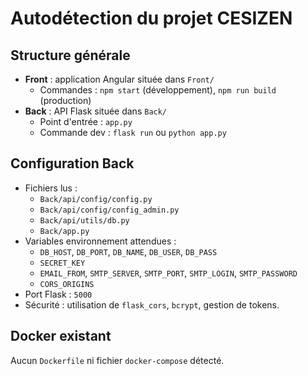 # Autodétection du projet CESIZEN

## Structure générale
- **Front** : application Angular située dans `Front/`
  - Commandes : `npm start` (développement), `npm run build` (production)
- **Back** : API Flask située dans `Back/`
  - Point d'entrée : `app.py`
  - Commande dev : `flask run` ou `python app.py`

## Configuration Back
- Fichiers lus :
  - `Back/api/config/config.py`
  - `Back/api/config/config_admin.py`
  - `Back/api/utils/db.py`
  - `Back/app.py`
- Variables environnement attendues :
  - `DB_HOST`, `DB_PORT`, `DB_NAME`, `DB_USER`, `DB_PASS`
  - `SECRET_KEY`
  - `EMAIL_FROM`, `SMTP_SERVER`, `SMTP_PORT`, `SMTP_LOGIN`, `SMTP_PASSWORD`
  - `CORS_ORIGINS`
- Port Flask : `5000`
- Sécurité : utilisation de `flask_cors`, `bcrypt`, gestion de tokens.

## Docker existant
Aucun `Dockerfile` ni fichier `docker-compose` détecté.

